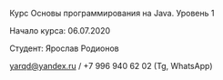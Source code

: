 Курс Основы программирования на Java. Уровень 1

Начало курса: 06.07.2020

Студент: Ярослав Родионов

yarqd@yandex.ru / +7 996 940 62 02 (Tg, WhatsApp)

